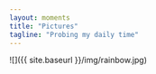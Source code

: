 ```yaml
---
layout: moments
title: "Pictures"
tagline: "Probing my daily time"
---
```


![]({{ site.baseurl }}/img/rainbow.jpg)
